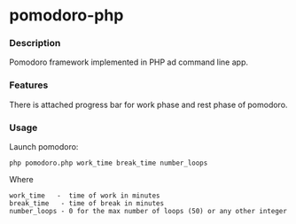 # pomodoro-php

### Description
Pomodoro framework implemented in PHP ad command line app.

### Features
There is attached progress bar for work phase and rest phase of pomodoro.

### Usage
Launch pomodoro:
```
php pomodoro.php work_time break_time number_loops
```
Where
```
work_time   -  time of work in minutes
break_time   - time of break in minutes
number_loops - 0 for the max number of loops (50) or any other integer
```
